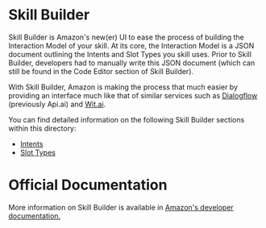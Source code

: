 # Skill Builder

Skill Builder is Amazon's new(er) UI to ease the process of building the Interaction Model of your skill. At its core, the Interaction Model is a JSON document outlining the Intents and Slot Types you skill uses. Prior to Skill Builder, developers had to manually write this JSON document (which can still be found in the Code Editor section of Skill Builder).

With Skill Builder, Amazon is making the process that much easier by providing an interface much like that of similar services such as [Dialogflow](https://dialogflow.com) (previously Api.ai) and [Wit.ai](https://wit.ai).

You can find detailed information on the following Skill Builder sections within this directory:
- [Intents](https://github.com/khaptonstall/alexa-guidebook/tree/master/Process/AlexaDevCenter/SkillBuilder/Intents)
- [Slot Types](https://github.com/khaptonstall/alexa-guidebook/tree/master/Process/AlexaDevCenter/SkillBuilder/SlotTypes)

# Official Documentation

More information on Skill Builder is available in [Amazon's developer documentation.](https://developer.amazon.com/docs/custom-skills/use-the-skill-builder-beta-to-define-intents-slots-and-dialogs.html)
